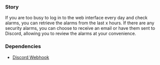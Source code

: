 ### Story

If you are too busy to log in to the web interface every day and check alarms, you can retrieve the alarms from the last x hours. If there are any security alarms, you can choose to receive an email or have them sent to Discord, allowing you to review the alarms at your convenience.


### Dependencies
- [Discord Webhook](https://support.discord.com/hc/en-us/articles/228383668-Intro-to-Webhooks)